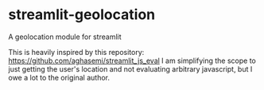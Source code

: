 # streamlit-geolocation
A geolocation module for streamlit


This is heavily inspired by this repository: https://github.com/aghasemi/streamlit_js_eval 
I am simplifying the scope to just getting the user's location and not evaluating arbitrary javascript, but I owe a lot to the original author.